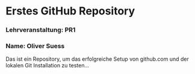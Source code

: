 # Erstes GitHub Repository
### Lehrveranstaltung: PR1
### Name: Oliver Suess

Das ist ein Repository, um das erfolgreiche Setup von github.com und der lokalen Git Installation zu
testen...